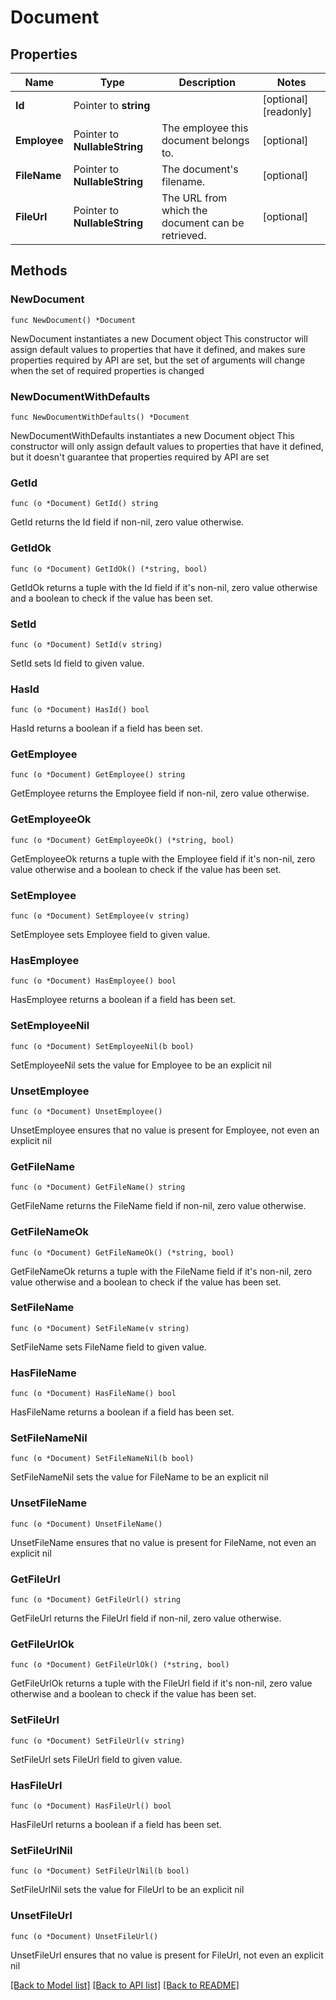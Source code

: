 # Document

## Properties

Name | Type | Description | Notes
------------ | ------------- | ------------- | -------------
**Id** | Pointer to **string** |  | [optional] [readonly] 
**Employee** | Pointer to **NullableString** | The employee this document belongs to. | [optional] 
**FileName** | Pointer to **NullableString** | The document&#39;s filename. | [optional] 
**FileUrl** | Pointer to **NullableString** | The URL from which the document can be retrieved. | [optional] 

## Methods

### NewDocument

`func NewDocument() *Document`

NewDocument instantiates a new Document object
This constructor will assign default values to properties that have it defined,
and makes sure properties required by API are set, but the set of arguments
will change when the set of required properties is changed

### NewDocumentWithDefaults

`func NewDocumentWithDefaults() *Document`

NewDocumentWithDefaults instantiates a new Document object
This constructor will only assign default values to properties that have it defined,
but it doesn't guarantee that properties required by API are set

### GetId

`func (o *Document) GetId() string`

GetId returns the Id field if non-nil, zero value otherwise.

### GetIdOk

`func (o *Document) GetIdOk() (*string, bool)`

GetIdOk returns a tuple with the Id field if it's non-nil, zero value otherwise
and a boolean to check if the value has been set.

### SetId

`func (o *Document) SetId(v string)`

SetId sets Id field to given value.

### HasId

`func (o *Document) HasId() bool`

HasId returns a boolean if a field has been set.

### GetEmployee

`func (o *Document) GetEmployee() string`

GetEmployee returns the Employee field if non-nil, zero value otherwise.

### GetEmployeeOk

`func (o *Document) GetEmployeeOk() (*string, bool)`

GetEmployeeOk returns a tuple with the Employee field if it's non-nil, zero value otherwise
and a boolean to check if the value has been set.

### SetEmployee

`func (o *Document) SetEmployee(v string)`

SetEmployee sets Employee field to given value.

### HasEmployee

`func (o *Document) HasEmployee() bool`

HasEmployee returns a boolean if a field has been set.

### SetEmployeeNil

`func (o *Document) SetEmployeeNil(b bool)`

 SetEmployeeNil sets the value for Employee to be an explicit nil

### UnsetEmployee
`func (o *Document) UnsetEmployee()`

UnsetEmployee ensures that no value is present for Employee, not even an explicit nil
### GetFileName

`func (o *Document) GetFileName() string`

GetFileName returns the FileName field if non-nil, zero value otherwise.

### GetFileNameOk

`func (o *Document) GetFileNameOk() (*string, bool)`

GetFileNameOk returns a tuple with the FileName field if it's non-nil, zero value otherwise
and a boolean to check if the value has been set.

### SetFileName

`func (o *Document) SetFileName(v string)`

SetFileName sets FileName field to given value.

### HasFileName

`func (o *Document) HasFileName() bool`

HasFileName returns a boolean if a field has been set.

### SetFileNameNil

`func (o *Document) SetFileNameNil(b bool)`

 SetFileNameNil sets the value for FileName to be an explicit nil

### UnsetFileName
`func (o *Document) UnsetFileName()`

UnsetFileName ensures that no value is present for FileName, not even an explicit nil
### GetFileUrl

`func (o *Document) GetFileUrl() string`

GetFileUrl returns the FileUrl field if non-nil, zero value otherwise.

### GetFileUrlOk

`func (o *Document) GetFileUrlOk() (*string, bool)`

GetFileUrlOk returns a tuple with the FileUrl field if it's non-nil, zero value otherwise
and a boolean to check if the value has been set.

### SetFileUrl

`func (o *Document) SetFileUrl(v string)`

SetFileUrl sets FileUrl field to given value.

### HasFileUrl

`func (o *Document) HasFileUrl() bool`

HasFileUrl returns a boolean if a field has been set.

### SetFileUrlNil

`func (o *Document) SetFileUrlNil(b bool)`

 SetFileUrlNil sets the value for FileUrl to be an explicit nil

### UnsetFileUrl
`func (o *Document) UnsetFileUrl()`

UnsetFileUrl ensures that no value is present for FileUrl, not even an explicit nil

[[Back to Model list]](../README.md#documentation-for-models) [[Back to API list]](../README.md#documentation-for-api-endpoints) [[Back to README]](../README.md)


